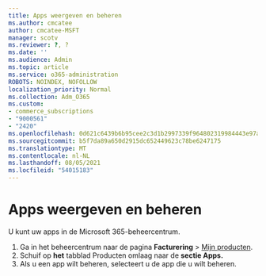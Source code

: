 ```yaml
---
title: Apps weergeven en beheren
ms.author: cmcatee
author: cmcatee-MSFT
manager: scotv
ms.reviewer: ?, ?
ms.date: ''
ms.audience: Admin
ms.topic: article
ms.service: o365-administration
ROBOTS: NOINDEX, NOFOLLOW
localization_priority: Normal
ms.collection: Adm_O365
ms.custom:
- commerce_subscriptions
- "9000561"
- "2420"
ms.openlocfilehash: 0d621c6439b6b95cee2c3d1b2997339f964802319984443e97a81e492babb6ba
ms.sourcegitcommit: b5f7da89a650d2915dc652449623c78be6247175
ms.translationtype: MT
ms.contentlocale: nl-NL
ms.lasthandoff: 08/05/2021
ms.locfileid: "54015183"
---
```

# <a name="how-to-view-and-manage-apps"></a>Apps weergeven en beheren

U kunt uw apps in de Microsoft 365-beheercentrum.

1. Ga in het beheercentrum naar de pagina **Facturering** > [Mijn producten](https://go.microsoft.com/fwlink/p/?linkid=842054).
2. Schuif op **het** tabblad Producten omlaag naar de **sectie Apps.**
3. Als u een app wilt beheren, selecteert u de app die u wilt beheren.